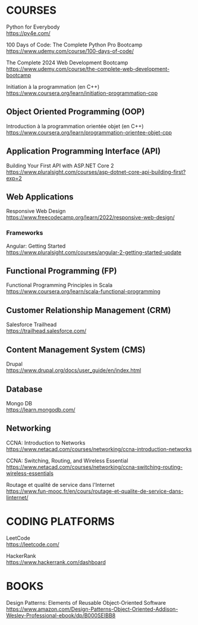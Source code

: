 # COURSES

Python for Everybody <br>
https://py4e.com/

100 Days of Code: The Complete Python Pro Bootcamp <br>
https://www.udemy.com/course/100-days-of-code/

The Complete 2024 Web Development Bootcamp<br/>
https://www.udemy.com/course/the-complete-web-development-bootcamp

Initiation à la programmation (en C++) <br>
https://www.coursera.org/learn/initiation-programmation-cpp

## Object Oriented Programming (OOP) <br>

Introduction à la programmation orientée objet (en C++) <br>
https://www.coursera.org/learn/programmation-orientee-objet-cpp

## Application Programming Interface (API)

Building Your First API with ASP.NET Core 2 <br>
https://www.pluralsight.com/courses/asp-dotnet-core-api-building-first?exp=2

##  Web Applications

Responsive Web Design <br>
https://www.freecodecamp.org/learn/2022/responsive-web-design/

### Frameworks

Angular: Getting Started <br>
https://www.pluralsight.com/courses/angular-2-getting-started-update

## Functional Programming (FP)

Functional Programming Principles in Scala <br>
https://www.coursera.org/learn/scala-functional-programming

## Customer Relationship Management (CRM)

Salesforce Trailhead <br>
https://trailhead.salesforce.com/

##  Content Management System (CMS)

Drupal <br>
https://www.drupal.org/docs/user_guide/en/index.html

## Database

Mongo DB <br>
https://learn.mongodb.com/

## Networking

CCNA: Introduction to Networks <br>
https://www.netacad.com/courses/networking/ccna-introduction-networks

CCNA: Switching, Routing, and Wireless Essential <br>
https://www.netacad.com/courses/networking/ccna-switching-routing-wireless-essentials

Routage et qualité de service dans l'Internet <br>
https://www.fun-mooc.fr/en/cours/routage-et-qualite-de-service-dans-linternet/

# CODING PLATFORMS

LeetCode <br>
https://leetcode.com/

HackerRank <br>
https://www.hackerrank.com/dashboard

# BOOKS

Design Patterns: Elements of Reusable Object-Oriented Software <br>
https://www.amazon.com/Design-Patterns-Object-Oriented-Addison-Wesley-Professional-ebook/dp/B000SEIBB8

